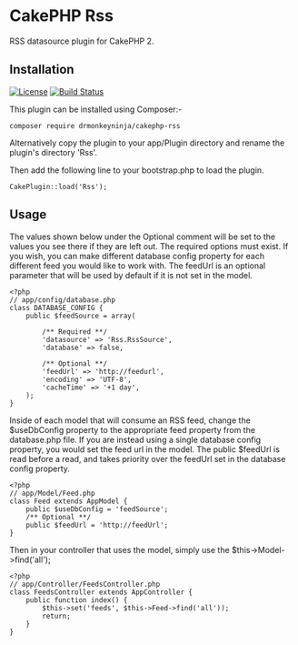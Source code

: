 # CakePHP Rss

RSS datasource plugin for CakePHP 2.

## Installation
[![License](https://poser.pugx.org/drmonkeyninja/cakephp-rss/license.png)](https://packagist.org/packages/drmonkeyninja/cakephp-rss) [![Build Status](https://travis-ci.org/drmonkeyninja/cakephp-rss.svg)](https://travis-ci.org/drmonkeyninja/cakephp-rss)

This plugin can be installed using Composer:-

	composer require drmonkeyninja/cakephp-rss

Alternatively copy the plugin to your app/Plugin directory and rename the plugin's directory 'Rss'.

Then add the following line to your bootstrap.php to load the plugin.

	CakePlugin::load('Rss');

## Usage

The values shown below under the Optional comment will be set to the values you see there if they are left out. The required options must exist. If you wish, you can make different database config property for each different feed you would like to work with. The feedUrl is an optional parameter that will be used by default if it is not set in the model.

	<?php
	// app/config/database.php
	class DATABASE_CONFIG {
		public $feedSource = array(

			/** Required **/
			'datasource' => 'Rss.RssSource',
			'database' => false,

			/** Optional **/
			'feedUrl' => 'http://feedurl',
			'encoding' => 'UTF-8',
			'cacheTime' => '+1 day',
		);
	}

Inside of each model that will consume an RSS feed, change the $useDbConfig property to the appropriate feed property from the database.php file. If you are instead using a single database config property, you would set the feed url in the model. The public $feedUrl is read before a read, and takes priority over the feedUrl set in the database config property.

	<?php
	// app/Model/Feed.php
	class Feed extends AppModel {
		public $useDbConfig = 'feedSource';
		/** Optional **/
		public $feedUrl = 'http://feedUrl';
	}

Then in your controller that uses the model, simply use the $this->Model->find('all');

	<?php
	// app/Controller/FeedsController.php
	class FeedsController extends AppController {
		public function index() {
			$this->set('feeds', $this->Feed->find('all'));
			return;
		}
	}